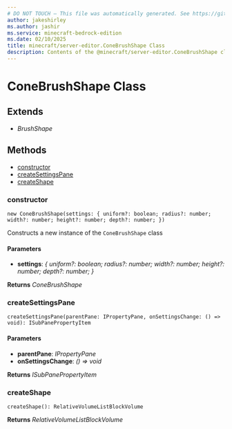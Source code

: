 ```yaml
---
# DO NOT TOUCH — This file was automatically generated. See https://github.com/mojang/minecraftapidocsgenerator to modify descriptions, examples, etc.
author: jakeshirley
ms.author: jashir
ms.service: minecraft-bedrock-edition
ms.date: 02/10/2025
title: minecraft/server-editor.ConeBrushShape Class
description: Contents of the @minecraft/server-editor.ConeBrushShape class.
---
```

# ConeBrushShape Class

## Extends
- *BrushShape*

## Methods
- [constructor](#(constructor))
- [createSettingsPane](#createsettingspane)
- [createShape](#createshape)

### **constructor**
`
new ConeBrushShape(settings: {
        uniform?: boolean;
        radius?: number;
        width?: number;
        height?: number;
        depth?: number;
    })
`

Constructs a new instance of the `ConeBrushShape` class

#### **Parameters**
- **settings**: *{
        uniform?: boolean;
        radius?: number;
        width?: number;
        height?: number;
        depth?: number;
    }*

**Returns** *ConeBrushShape*

### **createSettingsPane**
`
createSettingsPane(parentPane: IPropertyPane, onSettingsChange: () => void): ISubPanePropertyItem
`

#### **Parameters**
- **parentPane**: *IPropertyPane*
- **onSettingsChange**: *() => void*

**Returns** *ISubPanePropertyItem*

### **createShape**
`
createShape(): RelativeVolumeListBlockVolume
`

**Returns** *RelativeVolumeListBlockVolume*
